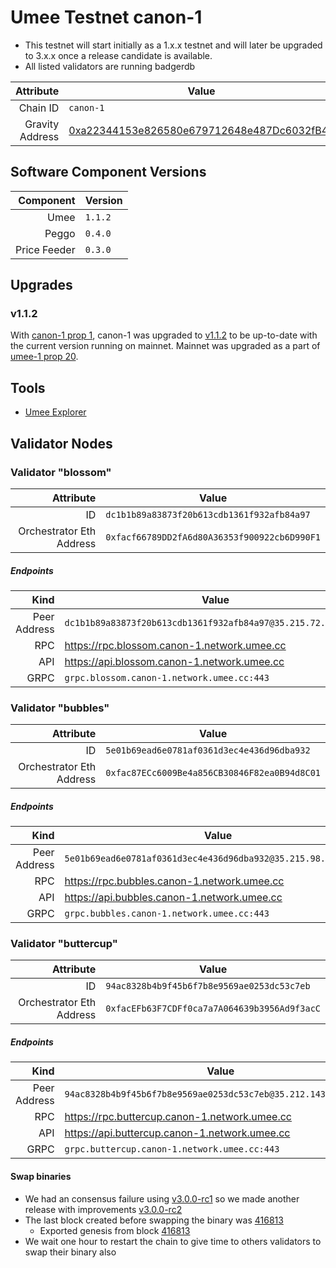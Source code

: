 # Umee Testnet canon-1

* This testnet will start initially as a 1.x.x testnet and will later be upgraded to 3.x.x once a release candidate is available.
* All listed validators are running badgerdb


| Attribute | Value |
|----------:|-------|
| Chain ID         | `canon-1` |
| Gravity Address  | [0xa22344153e826580e679712648e487Dc6032fB4d](https://goerli.etherscan.io/address/0xa22344153e826580e679712648e487Dc6032fB4d) |

## Software Component Versions

| Component | Version |
|----------:|---------|
| Umee | `1.1.2` |
| Peggo | `0.4.0` |
| Price Feeder | `0.3.0` |

## Upgrades

### v1.1.2

With [canon-1 prop 1](https://explorer.network.umee.cc/canon-1/gov/1), canon-1 was upgraded to [v1.1.2](https://github.com/umee-network/umee/releases/tag/v1.1.2) to be up-to-date with the current version running on mainnet. Mainnet was upgraded as a part of [umee-1 prop 20](https://www.mintscan.io/umee/proposals/20).

## Tools

* [Umee Explorer](https://explorer.network.umee.cc)

## Validator Nodes


### Validator "blossom"

| Attribute | Value |
|----------:|-------|
| ID                       | `dc1b1b89a83873f20b613cdb1361f932afb84a97` |
| Orchestrator Eth Address | `0xfacf66789DD2fA6d80A36353f900922cb6D990F1` |

##### Endpoints

| Kind | Value |
|-----:|-------|
| Peer Address | `dc1b1b89a83873f20b613cdb1361f932afb84a97@35.215.72.45:26656` |
| RPC          | https://rpc.blossom.canon-1.network.umee.cc |
| API          | https://api.blossom.canon-1.network.umee.cc |
| GRPC         | `grpc.blossom.canon-1.network.umee.cc:443` |

### Validator "bubbles"

| Attribute | Value |
|----------:|-------|
| ID                       | `5e01b69ead6e0781af0361d3ec4e436d96dba932` |
| Orchestrator Eth Address | `0xfac87ECc6009Be4a856CB30846F82ea0B94d8C01` |

##### Endpoints

| Kind | Value |
|-----:|-------|
| Peer Address | `5e01b69ead6e0781af0361d3ec4e436d96dba932@35.215.98.106:26656` |
| RPC          | https://rpc.bubbles.canon-1.network.umee.cc |
| API          | https://api.bubbles.canon-1.network.umee.cc |
| GRPC         | `grpc.bubbles.canon-1.network.umee.cc:443` |

### Validator "buttercup"

| Attribute | Value |
|----------:|-------|
| ID                       | `94ac8328b4b9f45b6f7b8e9569ae0253dc53c7eb` |
| Orchestrator Eth Address | `0xfacEFb63F7CDFf0ca7a7A064639b3956Ad9f3acC` |

##### Endpoints

| Kind | Value |
|-----:|-------|
| Peer Address | `94ac8328b4b9f45b6f7b8e9569ae0253dc53c7eb@35.212.143.125:26656` |
| RPC          | https://rpc.buttercup.canon-1.network.umee.cc |
| API          | https://api.buttercup.canon-1.network.umee.cc |
| GRPC         | `grpc.buttercup.canon-1.network.umee.cc:443` |

#### Swap binaries

* We had an consensus failure using [v3.0.0-rc1](https://github.com/umee-network/umee/releases/tag/v3.0.0-rc1) so we made another release with improvements [v3.0.0-rc2](https://github.com/umee-network/umee/releases/tag/v3.0.0-rc2)
* The last block created before swapping the binary was [416813](https://explorer.network.umee.cc/canon-1/blocks/416813)
  * Exported genesis from block [416813](https://storage.googleapis.com/umeedropzone/canon-1-export-416813-set-20.tar.xz)
* We wait one hour to restart the chain to give time to others validators to swap their binary also
